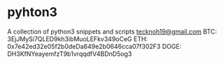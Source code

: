 # pyhton3
A collection of python3 snippets and scripts
tecknoh19@gmail.com
BTC: 3EjJMySi7QLED9kh3ibMuoLEFkv349oCeG
ETH: 0x7e42ed32e05f2b0deDa649e2b0646cca07f302F3
DOGE: DH3KfNYeayemfzT9b1vrqqdfV4BDnD5og3
